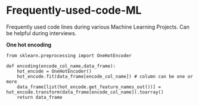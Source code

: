 # Frequently-used-code-ML
Frequently used code lines during various Machine Learning Projects. Can be helpful during interviews.


**One hot encoding**
```
from sklearn.preprocessing import OneHotEncoder

def encoding(encode_col_name,data_frame): 
    hot_encode = OneHotEncoder()
    hot_encode.fit(data_frame[encode_col_name]) # column can be one or more
    data_frame[list(hot_encode.get_feature_names_out())] = hot_encode.transform(data_frame[encode_col_name]).toarray()
    return data_frame 
```
